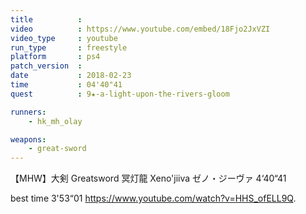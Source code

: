 ```yaml
---
title          :
video          : https://www.youtube.com/embed/18Fjo2JxVZI
video_type     : youtube
run_type       : freestyle
platform       : ps4
patch_version  :
date           : 2018-02-23
time           : 04'40"41
quest          : 9★-a-light-upon-the-rivers-gloom

runners:
    - hk_mh_olay

weapons:
    - great-sword
---
```

【MHW】大剣 Greatsword 冥灯龍 Xeno&#39;jiiva ゼノ・ジーヴァ 4‘40“41

best time 3'53“01 https://www.youtube.com/watch?v=HHS_ofELL9Q.
